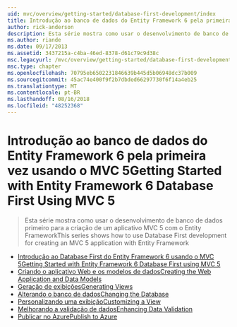 ```yaml
---
uid: mvc/overview/getting-started/database-first-development/index
title: Introdução ao banco de dados do Entity Framework 6 pela primeira vez usando o MVC 5 | Microsoft Docs
author: rick-anderson
description: Esta série mostra como usar o desenvolvimento de banco de dados primeiro para a criação de um aplicativo MVC 5 com o Entity Framework
ms.author: riande
ms.date: 09/17/2013
ms.assetid: 3437215a-c4ba-46ed-8378-d61c79c9d38c
msc.legacyurl: /mvc/overview/getting-started/database-first-development
msc.type: chapter
ms.openlocfilehash: 70795eb6502231846639b445d5b06948dc37b009
ms.sourcegitcommit: 45ac74e400f9f2b7dbded66297730f6f14a4eb25
ms.translationtype: MT
ms.contentlocale: pt-BR
ms.lasthandoff: 08/16/2018
ms.locfileid: "48252368"
---
```

<a name="getting-started-with-entity-framework-6-database-first-using-mvc-5"></a><span data-ttu-id="55c0e-103">Introdução ao banco de dados do Entity Framework 6 pela primeira vez usando o MVC 5</span><span class="sxs-lookup"><span data-stu-id="55c0e-103">Getting Started with Entity Framework 6 Database First Using MVC 5</span></span>
====================
> <span data-ttu-id="55c0e-104">Esta série mostra como usar o desenvolvimento de banco de dados primeiro para a criação de um aplicativo MVC 5 com o Entity Framework</span><span class="sxs-lookup"><span data-stu-id="55c0e-104">This series shows how to use Database First development for creating an MVC 5 application with Entity Framework</span></span>


- [<span data-ttu-id="55c0e-105">Introdução ao Database First do Entity Framework 6 usando o MVC 5</span><span class="sxs-lookup"><span data-stu-id="55c0e-105">Getting Started with Entity Framework 6 Database First using MVC 5</span></span>](setting-up-database.md)
- [<span data-ttu-id="55c0e-106">Criando o aplicativo Web e os modelos de dados</span><span class="sxs-lookup"><span data-stu-id="55c0e-106">Creating the Web Application and Data Models</span></span>](creating-the-web-application.md)
- [<span data-ttu-id="55c0e-107">Geração de exibições</span><span class="sxs-lookup"><span data-stu-id="55c0e-107">Generating Views</span></span>](generating-views.md)
- [<span data-ttu-id="55c0e-108">Alterando o banco de dados</span><span class="sxs-lookup"><span data-stu-id="55c0e-108">Changing the Database</span></span>](changing-the-database.md)
- [<span data-ttu-id="55c0e-109">Personalizando uma exibição</span><span class="sxs-lookup"><span data-stu-id="55c0e-109">Customizing a View</span></span>](customizing-a-view.md)
- [<span data-ttu-id="55c0e-110">Melhorando a validação de dados</span><span class="sxs-lookup"><span data-stu-id="55c0e-110">Enhancing Data Validation</span></span>](enhancing-data-validation.md)
- [<span data-ttu-id="55c0e-111">Publicar no Azure</span><span class="sxs-lookup"><span data-stu-id="55c0e-111">Publish to Azure</span></span>](publish-to-azure.md)
